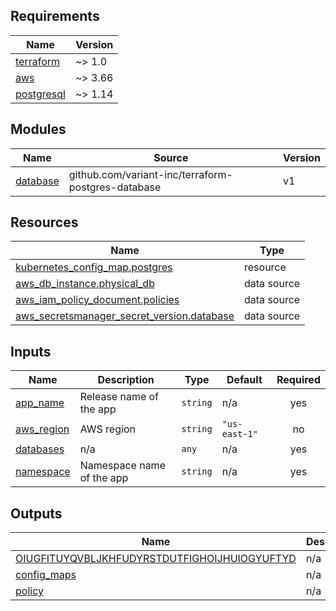 <!-- BEGINNING OF PRE-COMMIT-TERRAFORM DOCS HOOK -->
## Requirements

| Name | Version |
|------|---------|
| <a name="requirement_terraform"></a> [terraform](#requirement\_terraform) | ~> 1.0 |
| <a name="requirement_aws"></a> [aws](#requirement\_aws) | ~> 3.66 |
| <a name="requirement_postgresql"></a> [postgresql](#requirement\_postgresql) | ~> 1.14 |

## Modules

| Name | Source | Version |
|------|--------|---------|
| <a name="module_database"></a> [database](#module\_database) | github.com/variant-inc/terraform-postgres-database | v1 |

## Resources

| Name | Type |
|------|------|
| [kubernetes_config_map.postgres](https://registry.terraform.io/providers/hashicorp/kubernetes/latest/docs/resources/config_map) | resource |
| [aws_db_instance.physical_db](https://registry.terraform.io/providers/hashicorp/aws/latest/docs/data-sources/db_instance) | data source |
| [aws_iam_policy_document.policies](https://registry.terraform.io/providers/hashicorp/aws/latest/docs/data-sources/iam_policy_document) | data source |
| [aws_secretsmanager_secret_version.database](https://registry.terraform.io/providers/hashicorp/aws/latest/docs/data-sources/secretsmanager_secret_version) | data source |

## Inputs

| Name | Description | Type | Default | Required |
|------|-------------|------|---------|:--------:|
| <a name="input_app_name"></a> [app\_name](#input\_app\_name) | Release name of the app | `string` | n/a | yes |
| <a name="input_aws_region"></a> [aws\_region](#input\_aws\_region) | AWS region | `string` | `"us-east-1"` | no |
| <a name="input_databases"></a> [databases](#input\_databases) | n/a | `any` | n/a | yes |
| <a name="input_namespace"></a> [namespace](#input\_namespace) | Namespace name of the app | `string` | n/a | yes |

## Outputs

| Name | Description |
|------|-------------|
| <a name="output_OIUGFITUYQVBLJKHFUDYRSTDUTFIGHOIJHUIOGYUFTYD"></a> [OIUGFITUYQVBLJKHFUDYRSTDUTFIGHOIJHUIOGYUFTYD](#output\_OIUGFITUYQVBLJKHFUDYRSTDUTFIGHOIJHUIOGYUFTYD) | n/a |
| <a name="output_config_maps"></a> [config\_maps](#output\_config\_maps) | n/a |
| <a name="output_policy"></a> [policy](#output\_policy) | n/a |
<!-- END OF PRE-COMMIT-TERRAFORM DOCS HOOK -->
